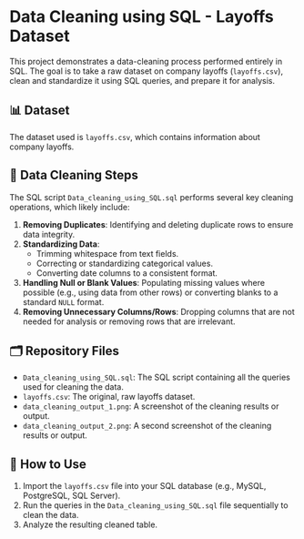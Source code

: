 # Data Cleaning using SQL - Layoffs Dataset

This project demonstrates a data-cleaning process performed entirely in SQL. The goal is to take a raw dataset on company layoffs (`layoffs.csv`), clean and standardize it using SQL queries, and prepare it for analysis.

## 📊 Dataset

The dataset used is `layoffs.csv`, which contains information about company layoffs.

## 🧹 Data Cleaning Steps

The SQL script `Data_cleaning_using_SQL.sql` performs several key cleaning operations, which likely include:

1.  **Removing Duplicates**: Identifying and deleting duplicate rows to ensure data integrity.
2.  **Standardizing Data**:
    * Trimming whitespace from text fields.
    * Correcting or standardizing categorical values.
    * Converting date columns to a consistent format.
3.  **Handling Null or Blank Values**: Populating missing values where possible (e.g., using data from other rows) or converting blanks to a standard `NULL` format.
4.  **Removing Unnecessary Columns/Rows**: Dropping columns that are not needed for analysis or removing rows that are irrelevant.

## 🗂️ Repository Files

* `Data_cleaning_using_SQL.sql`: The SQL script containing all the queries used for cleaning the data.
* `layoffs.csv`: The original, raw layoffs dataset.
* `data_cleaning_output_1.png`: A screenshot of the cleaning results or output.
* `data_cleaning_output_2.png`: A second screenshot of the cleaning results or output.

## 🚀 How to Use

1.  Import the `layoffs.csv` file into your SQL database (e.g., MySQL, PostgreSQL, SQL Server).
2.  Run the queries in the `Data_cleaning_using_SQL.sql` file sequentially to clean the data.
3.  Analyze the resulting cleaned table.
